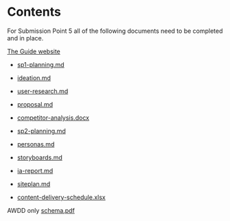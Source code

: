 # Contents

For Submission Point 5 all of the following documents need to be completed and in place.

[The Guide website](The-Guide/)

 - [sp1-planning.md](1_User_and_Competitor_Research/sp1-planning.md)
 - [ideation.md](1_User_and_Competitor_Research/ideation.md)
 - [user-research.md](1_User_and_Competitor_Research/user-research.md)
 - [proposal.md](1_User_and_Competitor_Research/proposal.md)
 - [competitor-analysis.docx ](1_User_and_Competitor_Research/competitor-analysis.docx)

 - [sp2-planning.md](2_IA_and_Content_Strategy/sp2-planning.md)
 - [personas.md](2_IA_and_Content_Strategy/personas.md)
 - [storyboards.md](2_IA_and_Content_Strategy/storyboard.md)
 - [ia-report.md](2_IA_and_Content_Strategy/ia-report.md)
 - [siteplan.md](2_IA_and_Content_Strategy/siteplan.md)
 - [content-delivery-schedule.xlsx](2_IA_and_Content_Strategy/content-delivery-schedule.xlsx)

 AWDD only [schema.pdf](2_IA_and_Content_Strategy/schema.pdf)